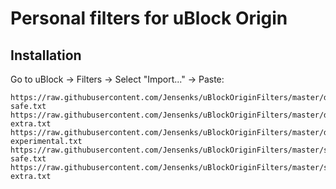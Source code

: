 # Personal filters for uBlock Origin

## Installation

Go to uBlock -> Filters -> Select "Import..." -> Paste:
```
https://raw.githubusercontent.com/Jensenks/uBlockOriginFilters/master/dynamic-safe.txt
https://raw.githubusercontent.com/Jensenks/uBlockOriginFilters/master/dynamic-extra.txt
https://raw.githubusercontent.com/Jensenks/uBlockOriginFilters/master/dynamic-experimental.txt
https://raw.githubusercontent.com/Jensenks/uBlockOriginFilters/master/static-safe.txt
https://raw.githubusercontent.com/Jensenks/uBlockOriginFilters/master/static-extra.txt
```

